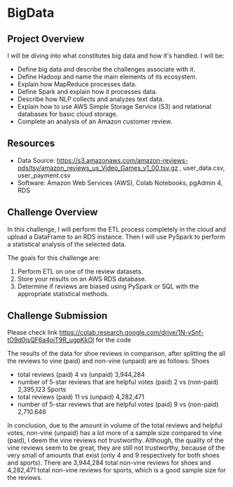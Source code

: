 # BigData

## Project Overview
I will be diving into what constitutes big data and how it's handled. I will be:
  - Define big data and describe the challenges associate with it.
  - Define Hadoop and name the main elements of its ecosystem.
  - Explain how MapReduce processes data.
  - Define Spark and explain how it processes data.
  - Describe how NLP collects and analyzes text data.
  - Explain how to use AWS Simple Storage Service (S3) and relational databases for basic cloud storage.
  - Complete an analysis of an Amazon customer review.

## Resources
- Data Source: https://s3.amazonaws.com/amazon-reviews-pds/tsv/amazon_reviews_us_Video_Games_v1_00.tsv.gz , user_data.csv, user_payment.csv
- Software: Amazon Web Services (AWS), Colab Notebooks, pgAdmin 4, RDS

## Challenge Overview
In this challenge, I will perform the ETL process completely in the cloud and upload a DataFrame to an RDS instance. Then I will use PySpark to perform a statistical analysis of the selected data.

The goals for this challenge are:
  1. Perform ETL on one of the review datasets.
  2. Store your results on an AWS RDS database.
  3. Determine if reviews are biased using PySpark or SQL with the appropriate statistical methods.


## Challenge Submission
Please check link https://colab.research.google.com/drive/1N-vSnf-tO9d0jsQF6a4ojT9R_ugpKkOl for the code

The results of the data for shoe reviews in comparison, after splitting the all the reviews to vine (paid) and non-vine (unpaid) are as follows:
Shoes
- total reviews (paid) 4 vs (unpaid) 3,944,284
- number of 5-star reviews that are helpful votes (paid) 2 vs (non-paid) 2,395,123
Sports
- total reviews (paid) 11 vs (unpaid) 4,282,471
- number of 5-star reviews that are helpful votes (paid) 9 vs (non-paid) 2,710.646

In conclusion, due to the amount in volume of the total reviews and helpful votes, non-vine (unpaid) has a lot more of a sample size compared to vine (paid), I deem the vine reviews not trustworthy. Although, the quality of the vine reviews seem to be great, they are still not trustworthy, because of the very small of amounts that exist (only 4 and 9 respectively for both shoes and sports). There are 3,944,284 total non-vine reviews for shoes and 4,282,471 total non-vine reviews for sports, which is a good sample size for the reviews.

![]()
